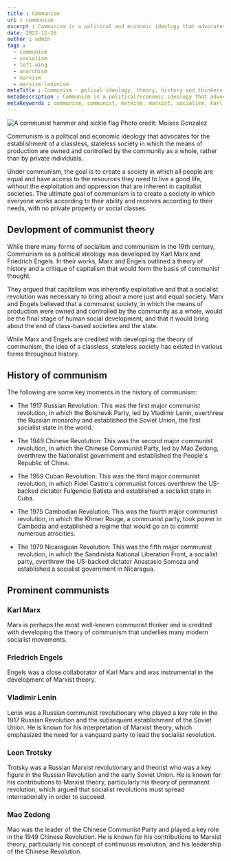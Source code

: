 ```yaml
---
title : Communism
uri : communism
excerpt : Communism is a political and economic ideology that advocates for the establishment of a classless, stateless society in which the means of production are owned and controlled by the community as a whole, rather than by private individuals. 
date: 2022-12-26
author : admin
tags : 
  - communism
  - socialism
  - left-wing
  - anarchism
  - marxism
  - marxism-leninism
metaTitle : Communism - polical ideology, theory, history and thinkers
metaDescription : Communism is a political/economic ideology that advocates for the establishment of a classless, stateless, moneyless society with the economy controlled by the working-class
metaKeywords : communism, communist, marxism, marxist, socialism, karl marx, vladimir lenin, mao zedong
---
```


![A communist hammer and sickle flag](/assets/img/articles/communism.jpg)
Photo credit: Moises Gonzalez

Communism is a political and economic ideology that advocates for the establishment of a classless, stateless society in which the means of production are owned and controlled by the community as a whole, rather than by private individuals. 

Under communism, the goal is to create a society in which all people are equal and have access to the resources they need to live a good life, without the exploitation and oppression that are inherent in capitalist societies. The ultimate goal of communism is to create a society in which everyone works according to their ability and receives according to their needs, with no private property or social classes. 

## Devlopment of communist theory

While there many forms of socialism and communism in the 19th century, Communism as a political ideology was developed by Karl Marx and Friedrich Engels. In their works, Marx and Engels outlined a theory of history and a critique of capitalism that would form the basis of communist thought. 

They argued that capitalism was inherently exploitative and that a socialist revolution was necessary to bring about a more just and equal society. Marx and Engels believed that a communist society, in which the means of production were owned and controlled by the community as a whole, would be the final stage of human social development, and that it would bring about the end of class-based societies and the state. 

While Marx and Engels are credited with developing the theory of communism, the idea of a classless, stateless society has existed in various forms throughout history.

## History of communism

The following are some key moments in the history of communism:

* The 1917 Russian Revolution: This was the first major communist revolution, in which the Bolshevik Party, led by Vladimir Lenin, overthrew the Russian monarchy and established the Soviet Union, the first socialist state in the world.

* The 1949 Chinese Revolution: This was the second major communist revolution, in which the Chinese Communist Party, led by Mao Zedong, overthrew the Nationalist government and established the People's Republic of China.

* The 1959 Cuban Revolution: This was the third major communist revolution, in which Fidel Castro's communist forces overthrew the US-backed dictator Fulgencio Batista and established a socialist state in Cuba.

* The 1975 Cambodian Revolution: This was the fourth major communist revolution, in which the Khmer Rouge, a communist party, took power in Cambodia and established a regime that would go on to commit numerous atrocities.

* The 1979 Nicaraguan Revolution: This was the fifth major communist revolution, in which the Sandinista National Liberation Front, a socialist party, overthrew the US-backed dictator Anastasio Somoza and established a socialist government in Nicaragua.

## Prominent communists

### Karl Marx
Marx is perhaps the most well-known communist thinker and is credited with developing the theory of communism that underlies many modern socialist movements.

### Friedrich Engels
Engels was a close collaborator of Karl Marx and was instrumental in the development of Marxist theory.

### Vladimir Lenin
Lenin was a Russian communist revolutionary who played a key role in the 1917 Russian Revolution and the subsequent establishment of the Soviet Union. He is known for his interpretation of Marxist theory, which emphasized the need for a vanguard party to lead the socialist revolution.

### Leon Trotsky
Trotsky was a Russian Marxist revolutionary and theorist who was a key figure in the Russian Revolution and the early Soviet Union. He is known for his contributions to Marxist theory, particularly his theory of permanent revolution, which argued that socialist revolutions must spread internationally in order to succeed.

### Mao Zedong
Mao was the leader of the Chinese Communist Party and played a key role in the 1949 Chinese Revolution. He is known for his contributions to Marxist theory, particularly his concept of continuous revolution, and his leadership of the Chinese Revolution.